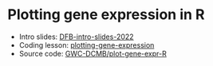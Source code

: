 # Plotting gene expression in R

- Intro slides: [DFB-intro-slides-2022](https://docs.google.com/presentation/d/18kKOjA73vnlPYhIA4qhFHKL0BbnceIp9wDHdCtucOqw/edit?usp=sharing)
- Coding lesson: [plotting-gene-expression](https://gwc-dcmb.github.io/plot-gene-expr-R/plotting-gene-expression.html)
- Source code: [GWC-DCMB/plot-gene-expr-R](https://github.com/GWC-DCMB/plot-gene-expr-R)
